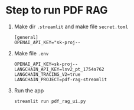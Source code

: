 # Step to run PDF RAG
1. Make dir `.streamlit` and make file `secret.toml`
    ```
    [general]
    OPENAI_API_KEY="sk-proj--
    ```
2. Make file `.env`
    ```
    OPENAI_API_KEY=sk-proj--
    LANGCHAIN_API_KEY=lsv2_pt_1754a762
    LANGCHAIN_TRACING_V2=true
    LANGCHAIN_PROJECT=pdf-rag-streamlit
   ```
   
3. Run the app
    ```
    streamlit run pdf_rag_ui.py
    ```

